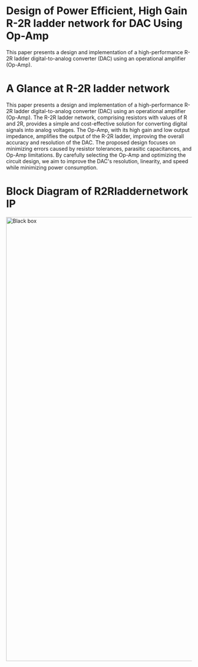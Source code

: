 # Design of Power Efficient, High Gain R-2R ladder network for DAC Using Op-Amp
This paper presents a design and implementation of a high-performance R-2R ladder digital-to-analog converter (DAC) using an operational amplifier (Op-Amp).
# A Glance at R-2R ladder network
This paper presents a design and implementation of a high-performance R-2R ladder digital-to-analog converter (DAC) using an operational amplifier (Op-Amp). The R-2R ladder network, comprising resistors with values of R and 2R, provides a simple and cost-effective solution for converting digital signals into analog voltages. The Op-Amp, with its high gain and low output impedance, amplifies the output of the R-2R ladder, improving the overall accuracy and resolution of the DAC. The proposed design focuses on minimizing errors caused by resistor tolerances, parasitic capacitances, and Op-Amp limitations. By carefully selecting the Op-Amp and optimizing the circuit design, we aim to improve the DAC's resolution, linearity, and speed while minimizing power consumption.
# Block Diagram of R2Rladdernetwork IP
<img width="1206" alt="Black box" src="https://github.com/user-attachments/assets/9d760fc5-35d2-414e-a6c5-04fd92b4b01f">
